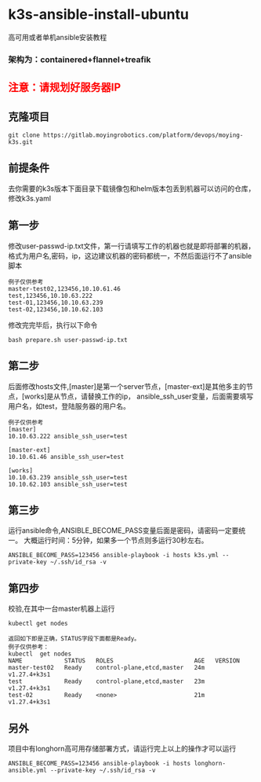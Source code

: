 # k3s-ansible-install-ubuntu

高可用或者单机ansible安装教程
### 架构为：containered+flannel+treafik

## <span style="color:red;">注意：请规划好服务器IP</span>

## 克隆项目
```
git clone https://gitlab.moyingrobotics.com/platform/devops/moying-k3s.git
```

## 前提条件
去你需要的k3s版本下面目录下载镜像包和helm版本包丢到机器可以访问的仓库，修改k3s.yaml

## 第一步
修改user-passwd-ip.txt文件，第一行请填写工作的机器也就是即将部署的机器，格式为用户名,密码，ip，这边建议机器的密码都统一，不然后面运行不了ansible脚本
```
例子仅供参考
master-test02,123456,10.10.61.46
test,123456,10.10.63.222
test-01,123456,10.10.63.239
test-02,123456,10.10.62.103
```
修改完完毕后，执行以下命令
```
bash prepare.sh user-passwd-ip.txt
```

## 第二步
后面修改hosts文件,[master]是第一个server节点，[master-ext]是其他多主的节点，[works]是从节点，请替换工作的ip， ansible_ssh_user变量，后面需要填写用户名，如test，登陆服务器的用户名。
```
例子仅供参考
[master]
10.10.63.222 ansible_ssh_user=test

[master-ext]
10.10.61.46 ansible_ssh_user=test

[works]
10.10.63.239 ansible_ssh_user=test
10.10.62.103 ansible_ssh_user=test
```

## 第三步
运行ansible命令,ANSIBLE_BECOME_PASS变量后面是密码，请密码一定要统一。
大概运行时间：5分钟，如果多一个节点则多运行30秒左右。
```
ANSIBLE_BECOME_PASS=123456 ansible-playbook -i hosts k3s.yml --private-key ~/.ssh/id_rsa -v
```

## 第四步
校验,在其中一台master机器上运行
```
kubectl get nodes

返回如下即是正确，STATUS字段下面都是Ready。
例子仅供参考：
kubectl  get nodes
NAME            STATUS   ROLES                       AGE   VERSION
master-test02   Ready    control-plane,etcd,master   24m   v1.27.4+k3s1
test            Ready    control-plane,etcd,master   23m   v1.27.4+k3s1
test-02         Ready    <none>                      21m   v1.27.4+k3s1

```

## 另外
项目中有longhorn高可用存储部署方式，请运行完上以上的操作才可以运行
```
ANSIBLE_BECOME_PASS=123456 ansible-playbook -i hosts longhorn-ansible.yml --private-key ~/.ssh/id_rsa -v
```
